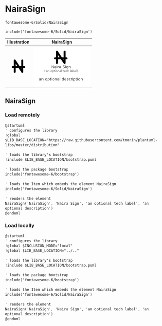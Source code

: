 # NairaSign


```text
fontawesome-6/Solid/NairaSign
```

```text
include('fontawesome-6/Solid/NairaSign')
```



| Illustration | NairaSign |
| :---: | :---: |
| ![illustration for Illustration](../../fontawesome-6/Solid/NairaSign.png) | ![illustration for NairaSign](../../fontawesome-6/Solid/NairaSign.Local.png) |




## NairaSign

### Load remotely
```plantuml
@startuml
' configures the library
!global $LIB_BASE_LOCATION="https://raw.githubusercontent.com/tmorin/plantuml-libs/master/distribution"

' loads the library's bootstrap
!include $LIB_BASE_LOCATION/bootstrap.puml

' loads the package bootstrap
include('fontawesome-6/bootstrap')

' loads the Item which embeds the element NairaSign
include('fontawesome-6/Solid/NairaSign')

' renders the element
NairaSign('NairaSign', 'Naira Sign', 'an optional tech label', 'an optional description')
@enduml
```

### Load locally
```plantuml
@startuml
' configures the library
!global $INCLUSION_MODE="local"
!global $LIB_BASE_LOCATION="../.."

' loads the library's bootstrap
!include $LIB_BASE_LOCATION/bootstrap.puml

' loads the package bootstrap
include('fontawesome-6/bootstrap')

' loads the Item which embeds the element NairaSign
include('fontawesome-6/Solid/NairaSign')

' renders the element
NairaSign('NairaSign', 'Naira Sign', 'an optional tech label', 'an optional description')
@enduml
```

